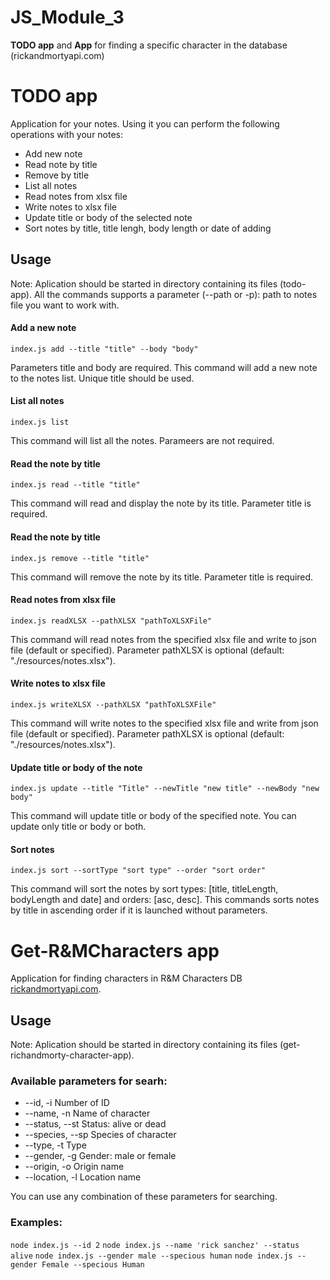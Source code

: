 # JS_Module_3
**TODO app** and **App** for finding a specific character in the database (rickandmortyapi.com)

# TODO app
Application for your notes. Using it you can perform the following operations with your notes: 
- Add new note
- Read note by title
- Remove by title
- List all notes
- Read notes from xlsx file
- Write notes to xlsx file
- Update title or body of the selected note
- Sort notes by title, title lengh, body length or date of adding

## Usage
Note: Aplication should be started in directory containing its files (todo-app).
All the commands supports a parameter (--path or -p): path to notes file you want to work with.

#### Add a new note
```
index.js add --title "title" --body "body"
```
Parameters title and body are required.
This command will add a new note to the notes list. Unique title should be used.

#### List all notes
```
index.js list
```
This command will list all the notes. Parameers are not required.

#### Read the note by title
```
index.js read --title "title"
```
This command will read and display the note by its title. Parameter title is required.

#### Read the note by title
```
index.js remove --title "title"
```
This command will remove the note by its title. Parameter title is required.

#### Read notes from xlsx file
```
index.js readXLSX --pathXLSX "pathToXLSXFile"
```
This command will read notes from the specified xlsx file and write to json file (default or specified). Parameter pathXLSX is optional (default: "./resources/notes.xlsx").

#### Write notes to xlsx file
```
index.js writeXLSX --pathXLSX "pathToXLSXFile"
```
This command will write notes to the specified xlsx file and write from json file (default or specified). Parameter pathXLSX is optional (default: "./resources/notes.xlsx").

#### Update title or body of the note
```
index.js update --title "Title" --newTitle "new title" --newBody "new body"
```
This command will update title or body of the specified note. You can update only title or body or both.

#### Sort notes
```
index.js sort --sortType "sort type" --order "sort order"
```
This command will sort the notes by sort types: [title, titleLength, bodyLength and date] and orders: [asc, desc]. This commands sorts notes by title in ascending order if it is launched without parameters.

# Get-R&MCharacters app
Application for finding characters in R&M Characters DB [rickandmortyapi.com](https://rickandmortyapi.com/).

## Usage
Note: Aplication should be started in directory containing its files (get-richandmorty-character-app).

### Available parameters for searh:

* --id, -i         Number of ID
* --name, -n       Name of character
* --status, --st   Status: alive or dead
* --species, --sp  Species of character
* --type, -t       Type
* --gender, -g     Gender: male or female
* --origin, -o     Origin name
* --location, -l   Location name

You can use any combination of these parameters for searching.

### Examples:
`node index.js --id 2`
`node index.js --name 'rick sanchez' --status alive`
`node index.js --gender male --specious human`
`node index.js --gender Female --specious Human`


